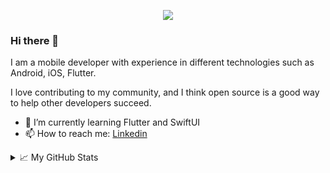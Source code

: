 <p align="center">
<img src="https://fontmeme.com/permalink/200709/9ae6522adf9eb2309e938088cce742fa.png">
</p>


### Hi there 👋

I am a mobile developer with experience in different technologies such as Android, iOS, Flutter.

I love contributing to my community, and I think open source is a good way to help other developers succeed.


- 🌱 I’m currently learning Flutter and SwiftUI
- 📫 How to reach me: [Linkedin](https://www.linkedin.com/in/andres-felipe-rojas-rodriguez/)

<details>
<summary>📈 My GitHub Stats</summary>

<p align="center"> <img src="https://github-readme-stats.vercel.app/api?username=andresr173&show_icons=true&theme=gotham" alt="andresr173" />

</details>
